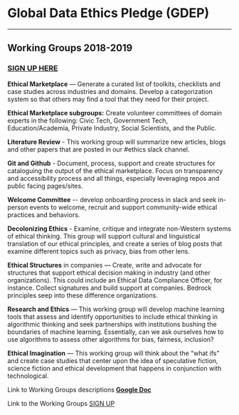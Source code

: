 # Global Data Ethics Pledge (GDEP)
---

## Working Groups 2018-2019
### [SIGN UP HERE](https://docs.google.com/spreadsheets/d/1_D49VvbAA7vhWEJfaj3_RVTiUXsM_jRaLyZfzUK6zCM/edit?usp=sharing)

__Ethical Marketplace__ — Generate a curated list of toolkits, checklists and case studies across industries and domains. Develop a categorization system so that others may find a tool that they need for their project.

__Ethical Marketplace subgroups:__  Create volunteer committees of domain experts in the following: Civic Tech, Government Tech, Education/Academia, Private Industry, Social Scientists, and the Public.

__Literature Review__ - This working group will summarize new articles, blogs and other papers that are posted in our #ethics slack channel.

__Git and Github__ - Document, process, support and create structures for cataloguing the output of the ethical marketplace. Focus on transparency and accessibility process and all things, especially leveraging repos and public facing pages/sites.

__Welcome Committee__ -- develop onboarding process in slack and seek in-person events to welcome, recruit and support community-wide ethical practices and behaviors.

__Decolonizing Ethics__ - Examine, critique and integrate non-Western systems of ethical thinking. This group will support cultural and linguistical translation of our ethical principles, and create a series of blog posts that examine different topics such as privacy, bias from other lens.

__Ethical Structures__ in companies — Create, write and advocate for structures that support ethical decision making in industry (and other organizations). This could include an Ethical Data Compliance Officer, for instance. Collect signatures and build support at companies. Bedrock principles seep into these difference organizations.

__Research and Ethics__ — This working group will develop machine learning tools that assess and identify opportunities to include ethical thinking in algorithmic thinking  and seek partnerships with institutions bushing the boundaries of machine learning. Essentially, can we ask ourselves how to use algorithms to assess other algorithms for bias, fairness, inclusion?

__Ethical Imagination__ — This working group will think about the “what ifs” and create case studies that center upon the idea of speculative fiction, science fiction and ethical development that happens in conjunction with technological.

Link to Working Groups descriptions [__Google Doc__](https://docs.google.com/document/d/15R1WHSCDh-UUR9UVIRQTh0s0DeTgxfU6t_cHtcFf2BY/edit?usp=sharing)

Link to the Working Groups [SIGN UP](https://docs.google.com/spreadsheets/d/1_D49VvbAA7vhWEJfaj3_RVTiUXsM_jRaLyZfzUK6zCM/edit?usp=sharing)
